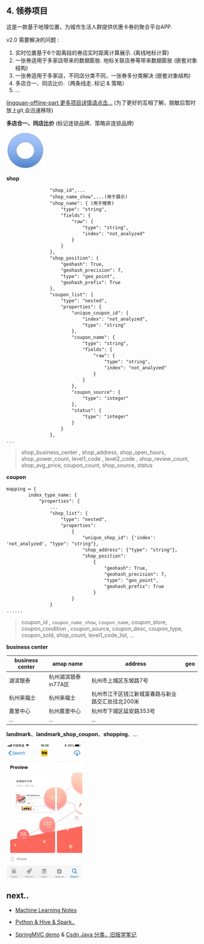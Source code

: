 ## 4. 领券项目

这是一款基于地理位置，为城市生活人群提供优惠卡券的聚合平台APP.

v2.0 需要解决的问题 :

1. 实时位置基于6个距离段的券店实时距离计算展示. (离线地标计算)
2. 一张券适用于多家店带来的数据膨胀. 地标关联店券等带来数据膨胀 (嵌套对象结构)
3. 一张券适用于多家店，不同店分类不同，一张券多分类解决 (嵌套对象结构)
4. 多店合一、同店比价.（两条线走..标记 & 策略）
5. ...

[lingquan-offline-part 更多项目详情请点击...][1]   (为了更好的互相了解，脱敏后暂时放上git,会迅速移除)

**多店合一、同店比价** (标记连锁品牌、策略非连锁品牌)

<div class="limg1">
<img src="/images/pro/lq6.jpeg" width="100" />
</div>

**shop**

```
                "shop_id",...
                "shop_name_show",...(用于展示)
                "shop_name": { (用于搜索)
                    "type": "string",
                    "fields": {
                        "raw": {
                            "type": "string",
                            "index": "not_analyzed"
                        }
                    }
                },
                "shop_position": {
                    "geohash": True,
                    "geohash_precision": 7,
                    "type": "geo_point",
                    "geohash_prefix": True
                },
                "coupon_list": {
                    "type": "nested",
                    "properties": {
                        "unique_coupon_id": {
                            "index": "not_analyzed",
                            "type": "string"
                        },
                        "coupon_name": {
                            "type": "string",
                            "fields": {
                                "raw": {
                                    "type": "string",
                                    "index": "not_analyzed"
                                }
                            }
                        },
                        "coupon_source": {
                            "type": "integer"
                        },
                        "status": {
                            "type": "integer"
                        }
                    }
                },
...
```

> shop_business_center , shop_address, shop_open_hours, shop_power_count,  level1_code , level2_code , shop_review_count, shop_avg_price, coupon_count, shop_source, status

**coupon**

```
mapping = {
        index_type_name: {
            "properties": {
                ...
                "shop_list": {
                    "type": "nested",
                    "properties":
                        {
                            "unique_shop_id": {'index': 'not_analyzed', "type": "string"},
                            "shop_address": {"type": "string"},
                            "shop_position":
                                {
                                    "geohash": True,
                                    "geohash_precision": 7,
                                    "type": "geo_point",
                                    "geohash_prefix": True
                                }
                        }
                }
......
```

> coupon_id , `coupon_name_show`, `coupon_name`, coupon_store, coupon_condition , coupon_source, coupon_desc, coupon_type, coupon_sold, shop_count, level1_code_list, ...

**business center**

business center |amap name |  address | geo
------- | ------- | ------- | -------  
湖滨银泰 | 杭州湖滨银泰in77A区 | 杭州市上城区东坡路7号 |
杭州来福士 | 杭州来福士 | 杭州市江干区钱江新城富春路与新业路交汇处往北200米 |
嘉里中心 | 杭州嘉里中心 | 杭州市下城区延安路353号 |
... | ... | ...

**landmark**、**landmark_shop_coupon**、**shopping**、...

<img src="/images/pro/lq5.jpeg" width="200" />

## next..

- [Machine Learning Notes][5]

- [Python & Hive & Spark..][6]

- [SpringMVC demo][s1] & [Csdn Java 分类，旧版学笔记][c1]

[s1]: https://github.com/blair101/language/tree/master/java/springMVC_demo
[c1]: https://blog.csdn.net/robbyo/article/category/1328994/14

[1]: https://github.com/blair101/baby/tree/master/cron-lingquan-offline-part
[2]: https://github.com/blair101/bigdata/tree/master/bigdata-offline-demo
[4]: /user_profile_content_interest/
[5]: /deeplearning/
[6]: /project_frame/

[redis_part]: https://github.com/blair101/baby/tree/master/redis
[img1]: /images/resume_project/user_interest_img.png
